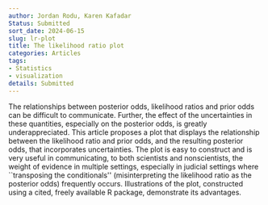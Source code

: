 ```yaml
---
author: Jordan Rodu, Karen Kafadar
Status: Submitted
sort_date: 2024-06-15
slug: lr-plot
title: The likelihood ratio plot
categories: Articles
tags:
- Statistics
- visualization
details: Submitted
---
```


The relationships between posterior odds, likelihood ratios and prior odds can be difficult to communicate. Further, the effect of the uncertainties in these quantities, especially on the posterior odds, is greatly underappreciated.  This article proposes a plot that displays the relationship between the likelihood ratio and prior odds, and the resulting posterior odds, that incorporates uncertainties. The plot is easy to construct and is very useful in communicating, to both scientists and nonscientists, the weight of evidence in
multiple settings, especially in judicial settings where ``transposing the conditionals'' (misinterpreting the likelihood ratio as the posterior odds) frequently occurs. Illustrations of the plot, constructed using a cited, freely available R package, demonstrate its advantages. 